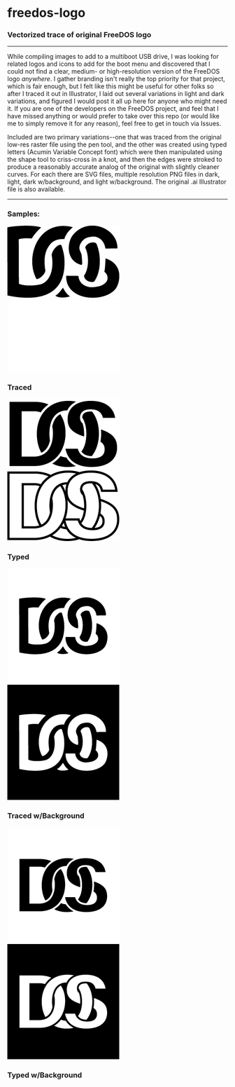 # freedos-logo

### Vectorized trace of original FreeDOS logo
---
While compiling images to add to a multiboot USB drive, I was looking for related logos and icons to add for the boot menu and discovered that I could not find a clear, medium- or high-resolution version of the FreeDOS logo *anywhere*. I gather branding isn't really the top priority for that project, which is fair enough, but I felt like this might be useful for other folks so after I traced it out in Illustrator, I laid out several variations in light and dark variations, and figured I would post it all up here for anyone who might need it. If you are one of the developers on the FreeDOS project, and feel that I have missed anything or would prefer to take over this repo (or would like me to simply remove it for any reason), feel free to get in touch via Issues.

Included are two primary variations--one that was traced from the original low-res raster file using the pen tool, and the other was created using typed letters (Acumin Variable Concept font) which were then manipulated using the shape tool to criss-cross in a knot, and then the edges were stroked to produce a reasonably accurate analog of the original with slightly cleaner curves. For each there are SVG files, multiple resolution PNG files in dark, light, dark w/background, and light w/background. The original .ai Illustrator file is also available.

---

### Samples:

![256px width FreeDOS logo in black](https://github.com/nativeit-dev/freedos-logo/blob/42a595b7946417f3f7f68cfd12635b180d2c473b/PNG/traced-light-256w.png)![256px width FreeDOS logo in white](https://github.com/nativeit-dev/freedos-logo/blob/42a595b7946417f3f7f68cfd12635b180d2c473b/PNG/traced-dark-256w.png)
### Traced

![256px width FreeDOS logo in black](https://github.com/nativeit-dev/freedos-logo/blob/42a595b7946417f3f7f68cfd12635b180d2c473b/PNG/typed-light-256w.png)![256px width FreeDOS logo in white](https://github.com/nativeit-dev/freedos-logo/blob/42a595b7946417f3f7f68cfd12635b180d2c473b/PNG/typed-dark-256w.png)
### Typed

![256px width FreeDOS logo in white](https://github.com/nativeit-dev/freedos-logo/blob/181fcfd7ca114c8a29d76aa890394c50f096f471/PNG/Square/traced-square-light-256.png)![256px width FreeDOS logo in white](https://github.com/nativeit-dev/freedos-logo/blob/181fcfd7ca114c8a29d76aa890394c50f096f471/PNG/Square/traced-square-dark-256.png)
### Traced w/Background

![256px width FreeDOS logo in white](https://github.com/nativeit-dev/freedos-logo/blob/181fcfd7ca114c8a29d76aa890394c50f096f471/PNG/Square/typed-square-light-256.png)![256px width FreeDOS logo in white](https://github.com/nativeit-dev/freedos-logo/blob/181fcfd7ca114c8a29d76aa890394c50f096f471/PNG/Square/typed-square-dark-256.png)
### Typed w/Background
